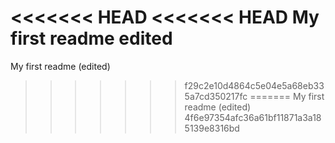 <<<<<<< HEAD
<<<<<<< HEAD
My first readme
edited
=======
My first readme (edited)
>>>>>>> f29c2e10d4864c5e04e5a68eb335a7cd350217fc
=======
My first readme 
(edited)
>>>>>>> 4f6e97354afc36a61bf11871a3a185139e8316bd
